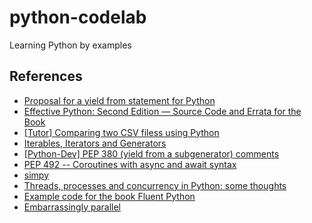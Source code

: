 # python-codelab

Learning Python by examples

## References

- [Proposal for a yield from statement for Python](http://www.cosc.canterbury.ac.nz/greg.ewing/python/yield-from/yield_from.html)
- [Effective Python: Second Edition — Source Code and Errata for the Book](https://github.com/bslatkin/effectivepython)
- [[Tutor] Comparing two CSV filess using Python](https://mail.python.org/pipermail/tutor/2015-February/104200.html)
- [Iterables, Iterators and Generators](https://nbviewer.jupyter.org/github/wardi/iterables-iterators-generators/blob/master/Iterables,%20Iterators,%20Generators.ipynb)
- [[Python-Dev] PEP 380 (yield from a subgenerator) comments](https://mail.python.org/pipermail/python-dev/2009-March/087382.html)
- [PEP 492 -- Coroutines with async and await syntax](https://www.python.org/dev/peps/pep-0492/)
- [simpy](https://pypi.org/project/simpy/)
- [Threads, processes and concurrency in Python: some thoughts](https://www.artima.com/weblogs/viewpost.jsp?thread=299551)
- [Example code for the book Fluent Python](https://github.com/fluentpython/example-code)
- [Embarrassingly parallel](https://en.wikipedia.org/wiki/Embarrassingly_parallel)
